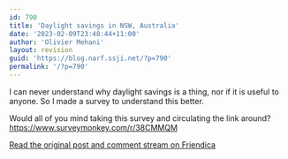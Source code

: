 ```yaml
---
id: 790
title: 'Daylight savings in NSW, Australia'
date: '2023-02-09T23:48:44+11:00'
author: 'Olivier Mehani'
layout: revision
guid: 'https://blog.narf.ssji.net/?p=790'
permalink: '/?p=790'
---
```


I can never understand why daylight savings is a thing, nor if it is useful to anyone. So I made a survey to understand this better.

Would all of you mind taking this survey and circulating the link around? <https://www.surveymonkey.com/r/38CMMQM>

[Read the original post and comment stream on Friendica](https://friendica.narf.ssji.net/display/66635c209857f324febb5c4021587304)